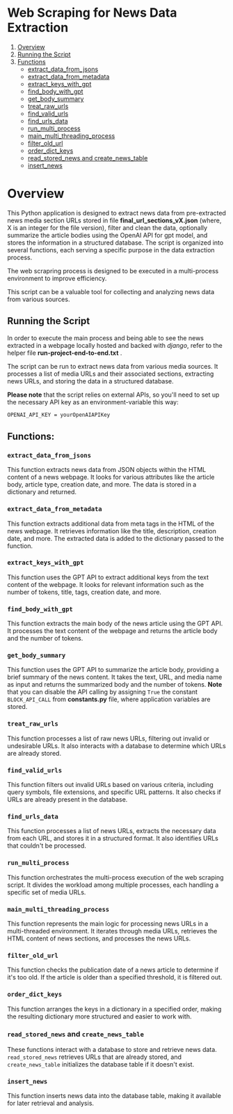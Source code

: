 # Web Scraping for News Data Extraction

1. [Overview](#overview)
2. [Running the Script](#running-the-script)
3. [Functions](#functions)
   - [extract_data_from_jsons](#extract_data_from_jsons)
   - [extract_data_from_metadata](#extract_data_from_metadata)
   - [extract_keys_with_gpt](#extract_keys_with_gpt)
   - [find_body_with_gpt](#find_body_with_gpt)
   - [get_body_summary](#get_body_summary)
   - [treat_raw_urls](#treat_raw_urls)
   - [find_valid_urls](#find_valid_urls)
   - [find_urls_data](#find_urls_data)
   - [run_multi_process](#run_multi_process)
   - [main_multi_threading_process](#main_multi_threading_process)
   - [filter_old_url](#filter_old_url)
   - [order_dict_keys](#order_dict_keys)
   - [read_stored_news and create_news_table](#read_stored_news-and-create_news_table)
   - [insert_news](#insert_news)

# Overview

This Python application is designed to extract news data from pre-extracted news media section URLs stored in file **final_url_sections_vX.json** (where, X is an integer for the file version), filter and clean the data, optionally summarize the article bodies using the OpenAI API for gpt model, and stores the information in a structured database. The script is organized into several functions, each serving a specific purpose in the data extraction process.

The web scrapring process is designed to be executed in a multi-process environment to improve efficiency.

This script can be a valuable tool for collecting and analyzing news data from various sources.

## Running the Script

In order to execute the main process and being able to see the news extracted in a webpage locally hosted and backed with *django*, refer to the helper file **run-project-end-to-end.txt** .

The script can be run to extract news data from various media sources. It processes a list of media URLs and their associated sections, extracting news URLs, and storing the data in a structured database. 

**Please note** that the script relies on external APIs, so you'll need to set up the necessary API key as an environment-variable this way:

```bash
OPENAI_API_KEY = yourOpenAIAPIKey
````

## Functions:

### `extract_data_from_jsons`

This function extracts news data from JSON objects within the HTML content of a news webpage. It looks for various attributes like the article body, article type, creation date, and more. The data is stored in a dictionary and returned.

### `extract_data_from_metadata`

This function extracts additional data from meta tags in the HTML of the news webpage. It retrieves information like the title, description, creation date, and more. The extracted data is added to the dictionary passed to the function.

### `extract_keys_with_gpt`

This function uses the GPT API to extract additional keys from the text content of the webpage. It looks for relevant information such as the number of tokens, title, tags, creation date, and more.

### `find_body_with_gpt`

This function extracts the main body of the news article using the GPT API. It processes the text content of the webpage and returns the article body and the number of tokens.

### `get_body_summary`

This function uses the GPT API to summarize the article body, providing a brief summary of the news content. It takes the text, URL, and media name as input and returns the summarized body and the number of tokens. **Note** that you can disable the API calling by assigning `True` the constant `BLOCK_API_CALL`  from **constants.py** file, where application variables are stored.

### `treat_raw_urls`

This function processes a list of raw news URLs, filtering out invalid or undesirable URLs. It also interacts with a database to determine which URLs are already stored.

### `find_valid_urls`

This function filters out invalid URLs based on various criteria, including query symbols, file extensions, and specific URL patterns. It also checks if URLs are already present in the database.

### `find_urls_data`

This function processes a list of news URLs, extracts the necessary data from each URL, and stores it in a structured format. It also identifies URLs that couldn't be processed.

### `run_multi_process`

This function orchestrates the multi-process execution of the web scraping script. It divides the workload among multiple processes, each handling a specific set of media URLs.

### `main_multi_threading_process`

This function represents the main logic for processing news URLs in a multi-threaded environment. It iterates through media URLs, retrieves the HTML content of news sections, and processes the news URLs.

### `filter_old_url`

This function checks the publication date of a news article to determine if it's too old. If the article is older than a specified threshold, it is filtered out.

### `order_dict_keys`

This function arranges the keys in a dictionary in a specified order, making the resulting dictionary more structured and easier to work with.

### `read_stored_news` and `create_news_table`

These functions interact with a database to store and retrieve news data. `read_stored_news` retrieves URLs that are already stored, and `create_news_table` initializes the database table if it doesn't exist.

### `insert_news`

This function inserts news data into the database table, making it available for later retrieval and analysis.
